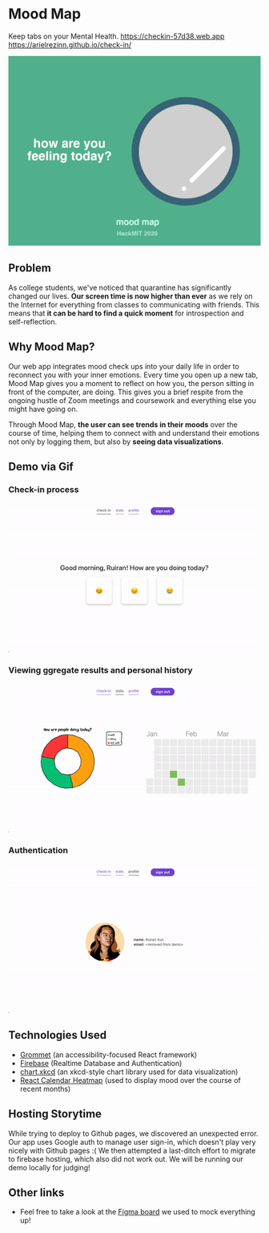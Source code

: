 # Mood Map 
Keep tabs on your Mental Health.
https://checkin-57d38.web.app
https://arielrezinn.github.io/check-in/

![banner](src/moodmap-banner.png)

## Problem
As college students, we've noticed that quarantine has significantly changed our lives. **Our screen time is now higher than ever** as we rely on the Internet for everything from classes to communicating with friends. This means that **it can be hard to find a quick moment** for introspection and self-reflection.
 
## Why Mood Map?
Our web app integrates mood check ups into your daily life in order to reconnect you with your inner emotions. Every time you open up a new tab, Mood Map gives you a moment to reflect on how you, the person sitting in front of the computer, are doing. This gives you a brief respite from the ongoing hustle of Zoom meetings and coursework and everything else you might have going on.

Through Mood Map, **the user can see trends in their moods** over the course of time, helping them to connect with and understand their emotions not only by logging them, but also by **seeing data visualizations**. 

## Demo via Gif

### Check-in process
<p align="center"> 
<img src="src/navigation-0.gif" alt="check-in navigation">
</p>

### Viewing ggregate results and personal history
<p align="center"> 
<img src="src/navigation-1.gif" alt="data visualization">
</p>

### Authentication
<p align="center"> 
<img src="src/navigation-2.gif" alt="authentication navigation">
</p>

## Technologies Used

- [Grommet](https://v2.grommet.io) (an accessibility-focused React framework)
- [Firebase](https://firebase.google.com/) (Realtime Database and Authentication)
- [chart.xkcd](https://github.com/timqian/chart.xkcd) (an xkcd-style chart library used for data visualization)
- [React Calendar Heatmap](https://github.com/kevinsqi/react-calendar-heatmap) (used to display mood over the course of recent months)

## Hosting Storytime
While trying to deploy to Github pages, we discovered an unexpected error. Our app uses Google auth to manage user sign-in, which doesn't play very nicely with Github pages :( We then attempted a last-ditch effort to migrate to firebase hosting, which also did not work out. We will be running our demo locally for judging!

## Other links

- Feel free to take a look at the [Figma board](https://www.figma.com/file/J8fGf4TZweJL5xlWayeYJB/checkin?node-id=0%3A1) we used to mock everything up!
